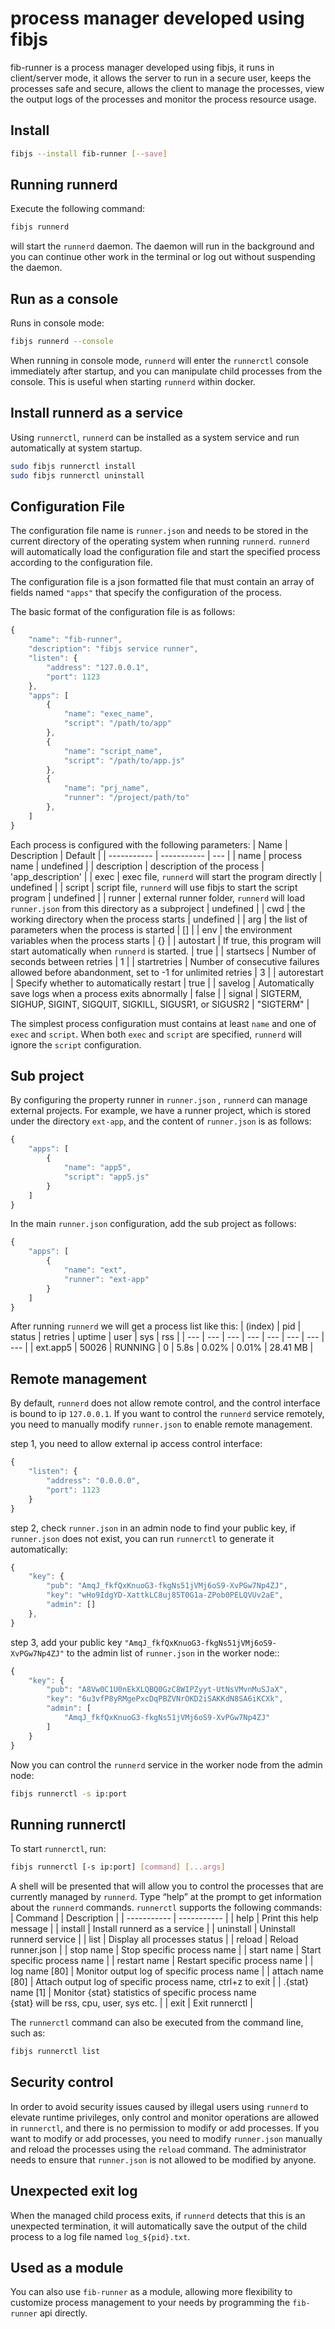 # process manager developed using fibjs
fib-runner is a process manager developed using fibjs, it runs in client/server mode, it allows the server to run in a secure user, keeps the processes safe and secure, allows the client to manage the processes, view the output logs of the processes and monitor the process resource usage.

## Install

```sh
fibjs --install fib-runner [--save]
```

## Running runnerd

Execute the following command:
```sh
fibjs runnerd
```
will start the `runnerd` daemon. The daemon will run in the background and you can continue other work in the terminal or log out without suspending the daemon.

## Run as a console

Runs in console mode:
```sh
fibjs runnerd --console
```
When running in console mode, `runnerd` will enter the `runnerctl` console immediately after startup, and you can manipulate child processes from the console. This is useful when starting `runnerd` within docker.

## Install runnerd as a service

Using `runnerctl`, `runnerd` can be installed as a system service and run automatically at system startup.
```sh
sudo fibjs runnerctl install
sudo fibjs runnerctl uninstall
```
## Configuration File

The configuration file name is ``runner.json`` and needs to be stored in the current directory of the operating system when running `runnerd`. `runnerd` will automatically load the configuration file and start the specified process according to the configuration file.

The configuration file is a json formatted file that must contain an array of fields named `"apps"` that specify the configuration of the process.

The basic format of the configuration file is as follows:
```JavaScript
{
    "name": "fib-runner",
    "description": "fibjs service runner",
    "listen": {
        "address": "127.0.0.1",
        "port": 1123
    },
    "apps": [
        {
            "name": "exec_name",
            "script": "/path/to/app"
        },
        {
            "name": "script_name",
            "script": "/path/to/app.js"
        },
        {
            "name": "prj_name",
            "runner": "/project/path/to"
        },
    ]
}
```

Each process is configured with the following parameters:
| Name      | Description | Default |
| ----------- | ----------- | --- |
| name | process name | undefined |
| description | description of the process | 'app_description' |
| exec | exec file, `runnerd` will start the program directly | undefined |
| script | script file, `runnerd` will use fibjs to start the script program | undefined |
| runner | external runner folder, `runnerd` will load `runner.json` from this directory as a subproject | undefined |
| cwd | the working directory when the process starts | undefined |
| arg | the list of parameters when the process is started | [] |
| env | the environment variables when the process starts | {} |
| autostart | If true, this program will start automatically when `runnerd` is started. | true |
| startsecs | Number of seconds between retries | 1 |
| startretries | Number of consecutive failures allowed before abandonment, set to -1 for unlimited retries | 3 |
| autorestart | Specify whether to automatically restart | true |
| savelog | Automatically save logs when a process exits abnormally | false |
| signal | SIGTERM, SIGHUP, SIGINT, SIGQUIT, SIGKILL, SIGUSR1, or SIGUSR2 | "SIGTERM" |

The simplest process configuration must contains at least `name` and one of `exec` and `script`. When both `exec` and `script` are specified, `runnerd` will ignore the `script` configuration.

## Sub project

By configuring the property runner in `runner.json` , `runnerd` can manage external projects. For example, we have a runner project, which is stored under the directory `ext-app`, and the content of `runner.json` is as follows:
```JavaScript
{
    "apps": [
        {
            "name": "app5",
            "script": "app5.js"
        }
    ]
}
```
In the main `runner.json` configuration, add the sub project as follows:
```JavaScript
{
    "apps": [
        {
            "name": "ext",
            "runner": "ext-app"
        }
    ]
}
```
After running `runnerd` we will get a process list like this:
| (index)  |  pid  | status  | retries | uptime | user  |  sys  |   rss    |
| --- | --- | --- | --- | --- | --- | --- | --- |
| ext.app5 | 50026 | RUNNING |    0    |  5.8s  | 0.02% | 0.01% | 28.41 MB |

## Remote management

By default, `runnerd` does not allow remote control, and the control interface is bound to ip `127.0.0.1`. If you want to control the `runnerd` service remotely, you need to manually modify `runner.json` to enable remote management. 

step 1, you need to allow external ip access control interface:
```JavaScript
{
    "listen": {
        "address": "0.0.0.0",
        "port": 1123
    }
}
```
step 2, check `runner.json` in an admin node to find your public key, if `runner.json` does not exist, you can run `runnerctl` to generate it automatically:
```JavaScript
{
    "key": {
        "pub": "AmqJ_fkfQxKnuoG3-fkgNs51jVMj6oS9-XvPGw7Np4ZJ",
        "key": "wHo9IdgYD-XattkLC8uj85T0G1a-ZPob0PELQVUv2aE",
        "admin": []
    },
}
```
step 3, add your public key `"AmqJ_fkfQxKnuoG3-fkgNs51jVMj6oS9-XvPGw7Np4ZJ"` to the admin list of `runner.json` in the worker node::
```JavaScript
{
    "key": {
        "pub": "A8Vw0C1U0nEkXLQBQ0GzC8WIPZyyt-UtNsVMvnMuSJaX",
        "key": "6u3vfP8yRMgePxcDqPBZVNrOKD2iSAKKdN8SA6iKCXk",
        "admin": [
            "AmqJ_fkfQxKnuoG3-fkgNs51jVMj6oS9-XvPGw7Np4ZJ"
        ]
    }
}
```
Now you can control the `runnerd` service in the worker node from the admin node:
```sh
fibjs runnerctl -s ip:port
```

## Running runnerctl

To start `runnerctl`, run:
```sh
fibjs runnerctl [-s ip:port] [command] [...args]
```
A shell will be presented that will allow you to control the processes that are currently managed by `runnerd`. Type “help” at the prompt to get information about the `runnerd` commands. `runnerctl` supports the following commands:
| Command      | Description |
| ----------- | ----------- |
| help              | Print this help message |
| install           | Install runnerd as a service |
| uninstall         | Uninstall runnerd service |
| list              | Display all processes status |
| reload            | Reload runner.json |
| stop name         | Stop specific process name |
| start name        | Start specific process name |
| restart name      | Restart specific process name |
| log name [80]     | Monitor output log of specific process name |
| attach name [80]  | Attach output log of specific process name, ctrl+z to exit |
| .{stat} name [1]  | Monitor {stat} statistics of specific process name<br>{stat} will be rss, cpu, user, sys etc.  |
| exit              | Exit runnerctl |

The `runnerctl` command can also be executed from the command line, such as:
```sh
fibjs runnerctl list
```

## Security control

In order to avoid security issues caused by illegal users using `runnerd` to elevate runtime privileges, only control and monitor operations are allowed in `runnerctl`, and there is no permission to modify or add processes. If you want to modify or add processes, you need to modify `runner.json` manually and reload the processes using the `reload` command. The administrator needs to ensure that `runner.json` is not allowed to be modified by anyone.

## Unexpected exit log

When the managed child process exits, if `runnerd` detects that this is an unexpected termination, it will automatically save the output of the child process to a log file named `log_${pid}.txt`.

## Used as a module

You can also use `fib-runner` as a module, allowing more flexibility to customize process management to your needs by programming the `fib-runner` api directly.